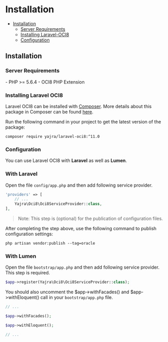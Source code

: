 # Installation

- [Installation](#installation)
    - [Server Requirements](#server-requirements)
    - [Installing Laravel-OCI8](#installing-laravel-oci8)
    - [Configuration](#configuration)

<a name="installation"></a>
## Installation

<a name="server-requirements"></a>
### Server Requirements

<div class="content-list" markdown="1">
- PHP >= 5.6.4
- OCI8 PHP Extension
</div>

<a name="installing-laravel-oci8"></a>
### Installing Laravel OCI8

Laravel OCI8 can be installed with [Composer](http://getcomposer.org/doc/00-intro.md). More details about this package in Composer can be found [here](https://packagist.org/packages/yajra/laravel-oci8).

Run the following command in your project to get the latest version of the package:

```
composer require yajra/laravel-oci8:^11.0
```

<a name="configuration"></a>
### Configuration

You can use Laravel OCI8 with **Laravel** as well as **Lumen**.

### With Laravel
Open the file ```config/app.php``` and then add following service provider.

```php
'providers' => [
    // ...
    Yajra\Oci8\Oci8ServiceProvider::class,
],
```
> Note: This step is (optional) for the publication of configuration files.

After completing the step above, use the following command to publish configuration settings:

```
php artisan vendor:publish --tag=oracle
```

### With Lumen
Open the file ```bootstrap/app.php``` and then add following service provider. This step is required.

```php
$app->register(Yajra\Oci8\Oci8ServiceProvider::class);
```

You should also uncomment the $app->withFacades() and $app->withEloquent() call in your `bootstrap/app.php` file.

```php
// ...

$app->withFacades();

$app->withEloquent();

// ...
```
